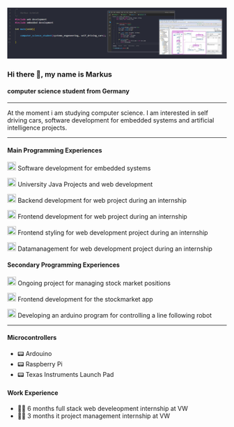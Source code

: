 
![profile banner](https://raw.githubusercontent.com/Atomic456/Atomic456/main/Github%20Banner.PNG)

### Hi there 👋, my name is Markus
####  computer science student from Germany

---

At the moment i am studying computer science. I am interested in self driving cars, software development for embedded systems and artificial intelligence projects.

---

#### Main Programming Experiences
<img src="https://cdn.icon-icons.com/icons2/2415/PNG/512/c_original_logo_icon_146611.png" width="20" height="20"/>  Software development for embedded systems

<img src="https://cdn-icons-png.flaticon.com/512/226/226777.png" width="20" height="20"/>  University Java Projects and web development

<img src="https://upload.wikimedia.org/wikipedia/commons/thumb/0/06/Kotlin_Icon.svg/1200px-Kotlin_Icon.svg.png" width="20" height="20"/>  Backend development for web project during an internship

<img src="https://cdn-icons-png.flaticon.com/512/919/919832.png" width="20" height="20"/>  Frontend development for web project during an internship

<img src="https://cdn-icons-png.flaticon.com/512/732/732212.png" width="20" height="20"/>  Frontend styling for web development project during an internship

<img src="https://cdn-icons-png.flaticon.com/512/29/29594.png" width="20" height="20"/>  Datamanagement for web development project during an internship

#### Secondary Programming Experiences
<img src="https://cdn-icons-png.flaticon.com/512/5968/5968350.png" width="20" height="20"/>  Ongoing project for managing stock market positions

<img src="https://cdn.icon-icons.com/icons2/2415/PNG/512/javascript_original_logo_icon_146455.png" width="20" height="20"/> Frontend development for the stockmarket app

<img src="https://user-images.githubusercontent.com/42747200/46140125-da084900-c26d-11e8-8ea7-c45ae6306309.png" width="20" height="20"/>  Developing an arduino program for controlling a line following robot

---

#### Microcontrollers
- 📟 Ardouino
- 📟 Raspberry Pi
- 📟 Texas Instruments Launch Pad


#### Work Experience
- 👩‍💻 6 months full stack web develeopment internship at VW
- 👩‍💻 3 months it project management internship at VW

 





<!---
Atomic456/Atomic456 is a ✨ special ✨ repository because its `README.md` (this file) appears on your GitHub profile.
You can click the Preview link to take a look at your changes.
--->
